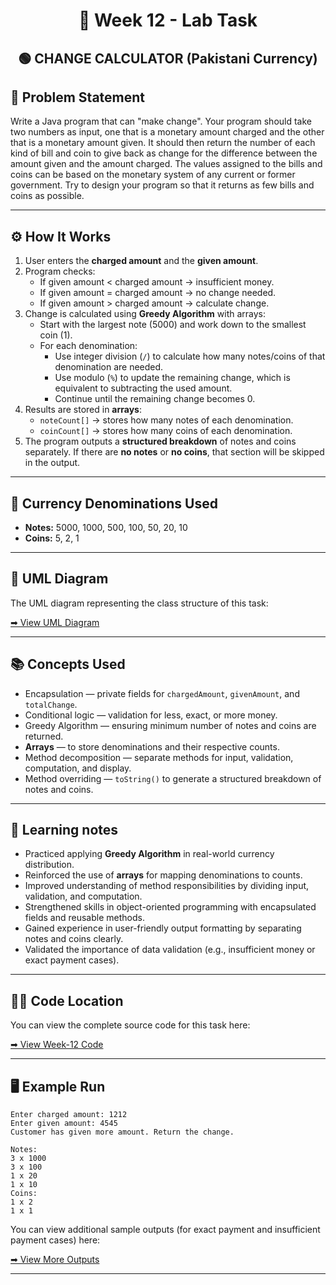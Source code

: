 <h1 align="center">📄 Week 12 - Lab Task</h1>

<h2 align="center">🟢 CHANGE CALCULATOR (Pakistani Currency) </h2>

## 📌 Problem Statement 

Write a Java program that can "make change". Your program should take two numbers as input,
one that is a monetary amount charged and the other that is a monetary amount given. 
It should then return the number of each kind of bill and coin to give back as change for the 
difference between the amount given and the amount charged. The values assigned to the bills 
and coins can be based on the monetary system of any current or former government.
Try to design your program so that it returns as few bills and coins as possible.

---

## ⚙️ How It Works

1. User enters the **charged amount** and the **given amount**.
2. Program checks:
    - If given amount < charged amount → insufficient money.
    - If given amount = charged amount → no change needed.
    - If given amount > charged amount → calculate change.
3. Change is calculated using **Greedy Algorithm** with arrays:
    - Start with the largest note (5000) and work down to the smallest coin (1).
    - For each denomination:
      - Use integer division (`/`) to calculate how many notes/coins of that denomination are needed.
      - Use modulo (`%`) to update the remaining change, which is equivalent to subtracting the used amount.
      - Continue until the remaining change becomes 0.
4. Results are stored in **arrays**: 
   - `noteCount[]` → stores how many notes of each denomination.
   - `coinCount[]` → stores how many coins of each denomination.
5. The program outputs a **structured breakdown** of notes and coins separately.
   If there are **no notes** or **no coins**, that section will be skipped in the output.

---

## 🏦 Currency Denominations Used

- **Notes:** 5000, 1000, 500, 100, 50, 20, 10
- **Coins:** 5, 2, 1

---

## 🧩 UML Diagram

The UML diagram representing the class structure of this task:

[➡ View UML Diagram](uml.png)

---

## 📚 Concepts Used

- Encapsulation — private fields for `chargedAmount`, `givenAmount`, and `totalChange`.
- Conditional logic — validation for less, exact, or more money.
- Greedy Algorithm — ensuring minimum number of notes and coins are returned.
- **Arrays** — to store denominations and their respective counts.
- Method decomposition — separate methods for input, validation, computation, and display.
- Method overriding — `toString()` to generate a structured breakdown of notes and coins.

---

## 📝 Learning notes

- Practiced applying **Greedy Algorithm** in real-world currency distribution.
- Reinforced the use of **arrays** for mapping denominations to counts.
- Improved understanding of method responsibilities by dividing input, validation, and computation.
- Strengthened skills in object-oriented programming with encapsulated fields and reusable methods.
- Gained experience in user-friendly output formatting by separating notes and coins clearly.
- Validated the importance of data validation (e.g., insufficient money or exact payment cases).

---

## 👨‍💻 Code Location

You can view the complete source code for this task here:

[➡ View Week-12 Code](code)

---

## 🖥️ Example Run

```
Enter charged amount: 1212
Enter given amount: 4545
Customer has given more amount. Return the change.

Notes:
3 x 1000
3 x 100
1 x 20
1 x 10
Coins:
1 x 2
1 x 1
```

You can view additional sample outputs (for exact payment and insufficient payment cases) here:  

[➡ View More Outputs](output.png)

---
